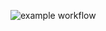 ![example workflow](https://github.com/ddefb-learning/challenge-poo/actions/workflows/gradle.yml/badge.svg)

